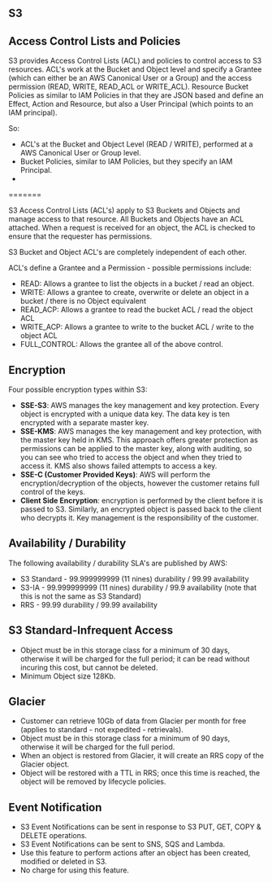 ## S3

## Access Control Lists and Policies

S3 provides Access Control Lists (ACL) and policies to control access to S3 resources. ACL's work at the Bucket and Object level and specify a Grantee (which can either be an AWS Canonical User or a Group) and the access permission (READ, WRITE, READ_ACL or WRITE_ACL). Resource Bucket Policies as similar to IAM Policies in that they are JSON based and define an Effect, Action and Resource, but also a User Principal (which points to an IAM principal). 

So:
- ACL's at the Bucket and Object Level (READ / WRITE), performed at a AWS Canonical User or Group level.
- Bucket Policies, similar to IAM Policies, but they specify an IAM Principal.
- 

=======

S3 Access Control Lists (ACL's) apply to S3 Buckets and Objects and manage access to that resource. All Buckets and Objects have an ACL attached. When a request is received for an object, the ACL is checked to ensure that the requester has permissions.

S3 Bucket and Object ACL's are completely independent of each other.

ACL's define a Grantee and a Permission - possible permissions include:
- READ: Allows a grantee to list the objects in a bucket / read an object.
- WRITE: Allows a grantee to create, overwrite or delete an object in a bucket / there is no Object equivalent
- READ_ACP: Allows a grantee to read the bucket ACL / read the object ACL
- WRITE_ACP: Allows a grantee to write to the bucket ACL / write to the object ACL
- FULL_CONTROL: Allows the grantee all of the above control.

## Encryption

Four possible encryption types within S3:

- **SSE-S3**: AWS manages the key management and key protection. Every object is encrypted with a unique data key. The data key is ten encrypted with a separate master key.
- **SSE-KMS**: AWS manages the key management and key protection, with the master key held in KMS. This approach offers greater protection as permissions can be applied to the master key, along with auditing, so you can see who tried to access the object and when they tried to access it. KMS also shows failed attempts to access a key.
- **SSE-C (Customer Provided Keys)**: AWS will perform the encryption/decryption of the objects, however the customer retains full control of the keys.
- **Client Side Encryption**: encryption is performed by the client before it is passed to S3. Similarly, an encrypted object is passed back to the client who decrypts it. Key management is the responsibility of the customer.


## Availability / Durability

The following availability / durability SLA's are published by AWS:

- S3 Standard - 99.999999999 (11 nines) durability / 99.99 availability
- S3-IA - 99.999999999 (11 nines) durability / 99.9 availability (note that this is not the same as S3 Standard)
- RRS - 99.99 durability / 99.99 availability

## S3 Standard-Infrequent Access
- Object must be in this storage class for a minimum of 30 days, otherwise it will be charged for the full period; it can be read without incuring this cost, but cannot be deleted.
- Minimum Object size 128Kb.

## Glacier
- Customer can retrieve 10Gb of data from Glacier per month for free (applies to standard - not expedited - retrievals).
- Object must be in this storage class for a minimum of 90 days, otherwise it will be charged for the full period.
- When an object is restored from Glacier, it will create an RRS copy of the Glacier object.
- Object will be restored with a TTL in RRS; once this time is reached, the object will be removed by lifecycle policies.

## Event Notification
- S3 Event Notifications can be sent in response to S3 PUT, GET, COPY & DELETE operations.
- S3 Event Notifications can be sent to SNS, SQS and Lambda.
- Use this feature to perform actions after an object has been created, modified or deleted in S3.
- No charge for using this feature.
